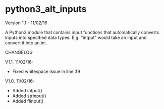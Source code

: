 # python3_alt_inputs

Version 1.1 - 11/02/16

A Python3 module that contains input functions that automatically converts inputs into specified data types. E.g. "intput" would take an input and convert it into an int.

CHANGELOG

V1.1, 11/02/16:

* Fixed whitespace issue in line 39

V1.0, 11/02/16:

* Added intput()
* Added strinput()
* Added flinput()
